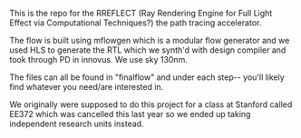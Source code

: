 This is the repo for the RREFLECT (Ray Rendering Engine for Full Light Effect via Computational Techniques?) the path tracing accelerator. 

The flow is built using mflowgen which is a modular flow generator and we used HLS to generate the RTL which we synth'd with design compiler and took through PD in innovus. We use sky 130nm.

The files can all be found in "finalflow" and under each step-- you'll likely find whatever you need/are interested in.

We originally were supposed to do this project for a class at Stanford called EE372 which was cancelled this last year so we ended up taking independent research units instead.
